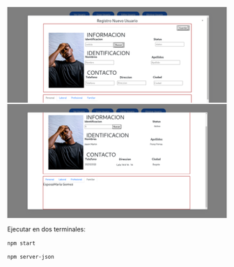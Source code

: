 ![Foto1](https://github.com/juansquintero/crud_prueba_tecnica/blob/master/images/Screenshot%20from%202022-06-19%2019-32-17.png)
![Foto2](https://github.com/juansquintero/crud_prueba_tecnica/blob/master/images/Screenshot%20from%202022-06-19%2019-30-48.png)


Ejecutar en dos terminales: 

`npm start`

`npm server-json`
